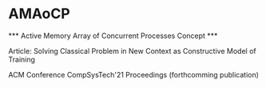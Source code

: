 # AMAoCP
 *** Active Memory Array of Concurrent Processes Concept ***


Article: Solving Classical Problem in New Context as Constructive Model of Training

ACM Conference CompSysTech'21 Proceedings (forthcomming publication)
